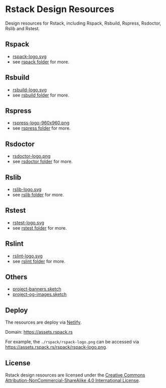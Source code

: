 # Rstack Design Resources

Design resources for Rstack, including Rspack, Rsbuild, Rspress, Rsdoctor, Rslib and Rstest.

## Rspack

- [rspack-logo.svg](./rspack/rspack-logo.svg)
- see [rspack folder](./rspack) for more.

## Rsbuild

- [rsbuild-logo.svg](./rsbuild/rsbuild-logo.svg)
- see [rsbuild folder](./rsbuild) for more.

## Rspress

- [rspress-logo-960x960.png](./rspress/rspress-logo-960x960.png)
- see [rspress folder](./rspress) for more.

## Rsdoctor

- [rsdoctor-logo.png](./rsdoctor/rsdoctor-logo.png)
- see [rsdoctor folder](./rsdoctor) for more.

## Rslib

- [rslib-logo.svg](./rslib/rslib-logo.svg)
- see [rslib folder](./rslib) for more.

## Rstest

- [rstest-logo.svg](./rstest/rstest-logo.svg)
- see [rstest folder](./rstest) for more.

## Rslint

- [rslint-logo.svg](./rslint/rslint-logo.svg)
- see [rslint folder](./rslint) for more.

## Others

- [project-banners.sketch](./others/project-banners.sketch)
- [project-og-images.sketch](./others/project-og-images.sketch)

## Deploy

The resources are deploy via [Netlify](https://www.netlify.com/).

Domain: <https://assets.rspack.rs>

For example, the `./rspack/rspack-logo.png` can be accessed via <https://assets.rspack.rs/rspack/rspack-logo.png>.

## License

Rstack design resources are licensed under the [Creative Commons Attribution-NonCommercial-ShareAlike 4.0 International License](https://creativecommons.org/licenses/by-nc-sa/4.0/deed.en).
